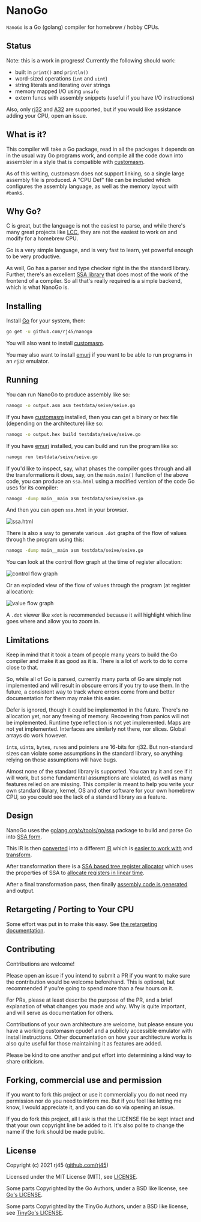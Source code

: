 # NanoGo

`NanoGo` is a Go (golang) compiler for homebrew / hobby CPUs.

## Status

Note: this is a work in progress! Currently the following should work:

- built in `print()` and `println()`
- word-sized operations (`int` and `uint`)
- string literals and iterating over strings
- memory mapped I/O using `unsafe`
- extern funcs with assembly snippets (useful if you have I/O instructions)

Also, only [rj32](https://github.com/rj45/rj32) and [A32](https://github.com/Artentus/a32emu) are supported, but if you would like assistance adding your CPU, open an issue.
## What is it?

This compiler will take a Go package, read in all the packages it depends on in the usual way Go programs work, and compile all the code down into assembler in a style that is compatible with [customasm](https://github.com/hlorenzi/customasm).

As of this writing, customasm does not support linking, so a single large assembly file is produced. A "CPU Def" file can be included which configures the assembly language, as well as the memory layout with `#bank`s.

## Why Go?

C is great, but the language is not the easiest to parse, and while there's many great projects like [LCC](https://github.com/drh/lcc), they are not the easiest to work on and modify for a homebrew CPU.

Go is a very simple language, and is very fast to learn, yet powerful enough to be very productive.

As well, Go has a parser and type checker right in the the standard library. Further, there's an excellent [SSA library](https://golang.org/x/tools/go/ssa) that does most of the work of the frontend of a compiler. So all that's really required is a simple backend, which is what NanoGo is.

## Installing

Install [Go](https://golang.org/) for your system, then:

```sh
go get -u github.com/rj45/nanogo
```

You will also want to install [customasm](https://github.com/hlorenzi/customasm).

You may also want to install [emurj](https://github.com/rj45/rj32/emurj) if you want to be able to run programs in an `rj32` emulator.

## Running

You can run NanoGo to produce assembly like so:

```sh
nanogo -o output.asm asm testdata/seive/seive.go
```

If you have [customasm](https://github.com/hlorenzi/customasm) installed, then you can get a binary or hex file (depending on the architecture) like so:

```sh
nanogo -o output.hex build testdata/seive/seive.go
```

If you have [emurj](https://github.com/rj45/rj32/emurj) installed, you can build and run the program like so:

```sh
nanogo run testdata/seive/seive.go
```

If you'd like to inspect, say, what phases the compiler goes through and all the transformations it does, say, on the `main.main()` function of the above code, you can produce an `ssa.html` using a modified version of the code Go uses for its compiler:

```sh
nanogo -dump main__main asm testdata/seive/seive.go
```

And then you can open `ssa.html` in your browser.

![ssa.html](./docs/img/ssa_html.png)

There is also a way to generate various `.dot` graphs of the flow of values through the program using this:

```sh
nanogo -dump main__main asm testdata/seive/seive.go
```

You can look at the control flow graph at the time of register allocation:

![control flow graph](docs/img/control_flow.png)

Or an exploded view of the flow of values through the program (at register allocation):

![value flow graph](docs/img/value_flow.png)

A `.dot` viewer like `xdot` is recommended because it will highlight which line goes where and allow you to zoom in.

## Limitations

Keep in mind that it took a team of people many years to build the Go compiler and make it as good as it is. There is a lot of work to do to come close to that.

So, while all of Go is parsed, currently many parts of Go are simply not implemented and will result in obscure errors if you try to use them. In the future, a consistent way to track where errors come from and better documentation for them may make this easier.

Defer is ignored, though it could be implemented in the future. There's no allocation yet, nor any freeing of memory. Recovering from panics will not be implemented. Runtime type reflection is not yet implemented. Maps are not yet implemented. Interfaces are similarly not there, nor slices. Global arrays do work however.

`int`s, `uint`s, `byte`s, `rune`s and pointers are 16-bits for rj32. But non-standard sizes can violate some assumptions in the standard library, so anything relying on those assumptions will have bugs.

Almost none of the standard library is supported. You can try it and see if it will work, but some fundamental assumptions are violated, as well as many features relied on are missing. This compiler is meant to help you write your own standard library, kernel, OS and other software for your own homebrew CPU, so you could see the lack of a standard library as a feature.

## Design

NanoGo uses the [golang.org/x/tools/go/ssa](https://golang.org/x/tools/go/ssa) package to build and parse Go into [SSA form](https://en.wikipedia.org/wiki/Static_single_assignment_form).

This IR is then [converted](./parser) into a different [IR](./ir) which is [easier to work with](https://www.hpl.hp.com/techreports/Compaq-DEC/WRL-2000-2.html) and [transform](./xform).

After transformation there is a [SSA based tree register allocator](./regalloc) which uses the properties of SSA to [allocate registers in linear time](https://compilers.cs.uni-saarland.de/projects/ssara/).

After a final transformation pass, then finally [assembly code is generated](./codegen) and output.

## Retargeting / Porting to Your CPU

Some effort was put in to make this easy. See [the retargeting documentation](docs/retargeting.md).

## Contributing

Contributions are welcome!

Please open an issue if you intend to submit a PR if you want to make sure the contribution would be welcome beforehand. This is optional, but recommended if you're going to spend more than a few hours on it.

For PRs, please at least describe the purpose of the PR, and a brief explanation of what changes you made and why. Why is quite important, and will serve as documentation for others.

Contributions of your own architecture are welcome, but please ensure you have a working customasm cpudef and a publicly accessible emulator with install instructions. Other documentation on how your architecture works is also quite useful for those maintaining it as features are added.

Please be kind to one another and put effort into determining a kind way to share criticism.

## Forking, commercial use and permission

If you want to fork this project or use it commercially you do not need my permission nor do you need to inform me. But if you feel like letting me know, I would appreciate it, and you can do so via opening an issue.

If you do fork this project, all I ask is that the LICENSE file be kept intact and that your own copyright line be added to it. It's also polite to change the name if the fork should be made public.

## License

Copyright (c) 2021 rj45 ([github.com/rj45](https://github.com/rj45))

Licensed under the MIT License (MIT), see [LICENSE](./LICENSE).

Some parts Copyrighted by the Go Authors, under a BSD like license, see [Go's LICENSE](https://github.com/golang/go/blob/666fc173c02ff3004ac9ef867aa4eec7e243dde3/LICENSE).

Some parts Copyrighted by the TinyGo Authors, under a BSD like license, see [TinyGo's LICENSE](./LICENSE.tinygo).
